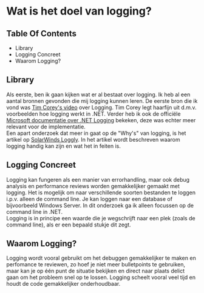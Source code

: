 # Wat is het doel van logging?

## Table Of Contents
- Library
- Logging Concreet
- Waarom Logging?

## Library  
Als eerste, ben ik gaan kijken wat er al bestaat over logging. Ik heb al een aantal bronnen gevonden die mij logging kunnen leren.
De eerste bron die ik vond was [Tim Corey's video](https://www.youtube.com/watch?v=_iryZxv8Rxw&ab_channel=IAmTimCorey) over Logging.
Tim Corey legt haarfijn uit d.m.v. voorbeelden hoe logging werkt in .NET. 
Verder heb ik ook de officiële [Microsoft documentatie over .NET Logging](https://docs.microsoft.com/en-us/dotnet/core/extensions/logging?tabs=command-line) bekeken, deze was echter meer relevant voor de implementatie.  
Een apart onderzoek dat meer in gaat op de "Why's" van logging, is het artikel op [SolarWinds Loggly](https://www.loggly.com/ultimate-guide/net-logging-basics/). In het artikel wordt beschreven waarom logging handig kan zijn en wat het in feiten is.  

## Logging Concreet  
Logging kan fungeren als een manier van errorhandling, maar ook debug analysis en performance reviews worden gemakkelijker gemaakt met logging. Het is mogelijk om naar verschillende soorten bestanden te loggen i.p.v. alleen de command line. Je kan loggen naar een database of bijvoorbeeld Windows Server. In dit onderzoek ga ik alleen focussen op de command line in .NET.  
Logging is in principe een waarde die je wegschrijft naar een plek (zoals de command line), als er een bepaald stukje dit zegt. 

## Waarom Logging?
Logging wordt vooral gebruikt om het debuggen gemakkelijker te maken en perfomance te reviewen, zo hoef je niet meer bulletpoints te gebruiken, maar kan je op één punt de situatie bekijken en direct naar plaats delict gaan om het probleem snel op te lossen. Logging scheelt vooral veel tijd en houdt de code gemakkelijker onderhoudbaar. 
